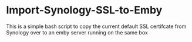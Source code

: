 # Import-Synology-SSL-to-Emby
This is a simple bash script to copy the current default SSL certifcate from Synology over to an emby server running on the same box
